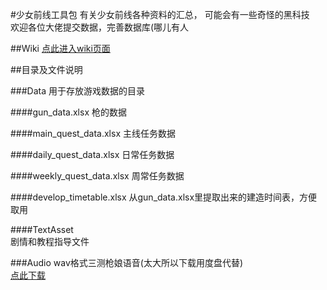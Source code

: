 #少女前线工具包有关少女前线各种资料的汇总， 可能会有一些奇怪的黑科技  欢迎各位大佬提交数据，完善数据库(哪儿有人##Wiki[点此进入wiki页面](https://github.com/Lyt99/Girls_Frontline_Tools/wiki)  ##目录及文件说明###Data用于存放游戏数据的目录####gun\_data.xlsx枪的数据####main\_quest\_data.xlsx主线任务数据####daily\_quest\_data.xlsx日常任务数据####weekly\_quest\_data.xlsx周常任务数据####develop\_timetable.xlsx从gun\_data.xlsx里提取出来的建造时间表，方便取用####TextAsset\剧情和教程指导文件###Audiowav格式三测枪娘语音(太大所以下载用度盘代替)  [点此下载](http://pan.baidu.com/s/1jHUTWMi)